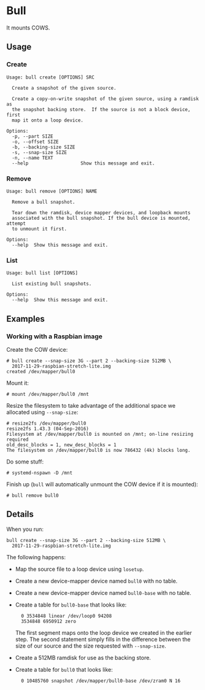 # Bull

It mounts COWS.

## Usage

### Create

    Usage: bull create [OPTIONS] SRC

      Create a snapshot of the given source.

      Create a copy-on-write snapshot of the given source, using a ramdisk as
      the snapshot backing store.  If the source is not a block device, first
      map it onto a loop device.

    Options:
      -p, --part SIZE
      -o, --offset SIZE
      -b, --backing-size SIZE
      -s, --snap-size SIZE
      -n, --name TEXT
      --help                   Show this message and exit.

### Remove

    Usage: bull remove [OPTIONS] NAME

      Remove a bull snapshot.

      Tear down the ramdisk, device mapper devices, and loopback mounts
      associated with the bull snapshot. If the bull device is mounted, attempt
      to unmount it first.

    Options:
      --help  Show this message and exit.

### List

    Usage: bull list [OPTIONS]

      List existing bull snapshots.

    Options:
      --help  Show this message and exit.

## Examples

### Working with a Raspbian image

Create the COW device:

    # bull create --snap-size 3G --part 2 --backing-size 512MB \
      2017-11-29-raspbian-stretch-lite.img
    created /dev/mapper/bull0

Mount it:

    # mount /dev/mapper/bull0 /mnt

Resize the filesystem to take advantage of the additional space we
allocated using `--snap-size`:

    # resize2fs /dev/mapper/bull0
    resize2fs 1.43.3 (04-Sep-2016)
    Filesystem at /dev/mapper/bull0 is mounted on /mnt; on-line resizing required
    old_desc_blocks = 1, new_desc_blocks = 1
    The filesystem on /dev/mapper/bull0 is now 786432 (4k) blocks long.

Do some stuff:

    # systemd-nspawn -D /mnt

Finish up (`bull` will automatically unmount the COW device if it is
mounted):

    # bull remove bull0

## Details

When you run:

    bull create --snap-size 3G --part 2 --backing-size 512MB \
      2017-11-29-raspbian-stretch-lite.img

The following happens:

- Map the source file to a loop device using `losetup`.

- Create a new device-mapper device named `bull0` with no table.

- Create a new device-mapper device named `bull0-base` with no table.

- Create a table for `bull0-base` that looks like:

        0 3534848 linear /dev/loop0 94208
        3534848 6950912 zero

  The first segment maps onto the loop device we created in the
  earlier step.  The second statement simply fills in the difference
  between the size of our source and the size requested with
  `--snap-size`.

- Create a 512MB ramdisk for use as the backing store.

- Create a table for `bull0` that looks like:

        0 10485760 snapshot /dev/mapper/bull0-base /dev/zram0 N 16


